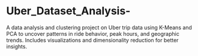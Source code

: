 # Uber_Dataset_Analysis-
A data analysis and clustering project on Uber trip data using K-Means and PCA to uncover patterns in ride behavior, peak hours, and geographic trends. Includes visualizations and dimensionality reduction for better insights.
